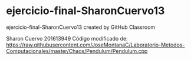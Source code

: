 # ejercicio-final-SharonCuervo13
ejercicio-final-SharonCuervo13 created by GitHub Classroom

Sharon Cuervo 201613949 
Código modificado de: https://raw.githubusercontent.com/JoseMontanaC/Laboratorio-Metodos-Computacionales/master/Chaos/Pendulum/Pendulum.cpp
